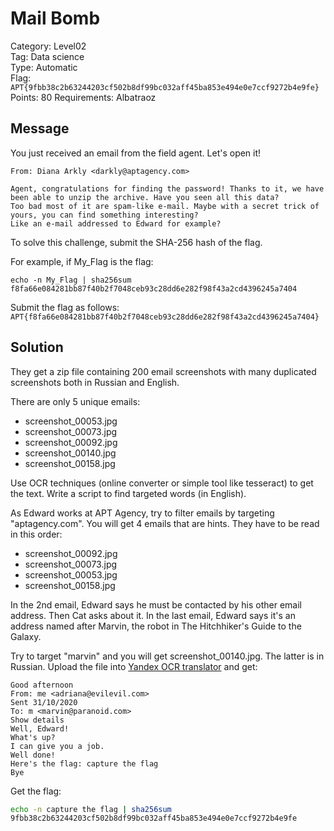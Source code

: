 # Mail Bomb

Category: Level02  
Tag: Data science  
Type: Automatic  
Flag: `APT{9fbb38c2b63244203cf502b8df99bc032aff45ba853e494e0e7ccf9272b4e9fe}`  
Points: 80
Requirements: Albatraoz

## Message

You just received an email from the field agent. Let's open it!

```
From: Diana Arkly <darkly@aptagency.com>

Agent, congratulations for finding the password! Thanks to it, we have been able to unzip the archive. Have you seen all this data?  
Too bad most of it are spam-like e-mail. Maybe with a secret trick of yours, you can find something interesting?  
Like an e-mail addressed to Edward for example?
```

To solve this challenge, submit the SHA-256 hash of the flag.

For example, if My_Flag is the flag:
```
echo -n My_Flag | sha256sum
f8fa66e084281bb87f40b2f7048ceb93c28dd6e282f98f43a2cd4396245a7404
```

Submit the flag as follows:  
`APT{f8fa66e084281bb87f40b2f7048ceb93c28dd6e282f98f43a2cd4396245a7404}`

## Solution

They get a zip file containing 200 email screenshots with many duplicated screenshots both in Russian and English.

There are only 5 unique emails:

- screenshot_00053.jpg
- screenshot_00073.jpg
- screenshot_00092.jpg
- screenshot_00140.jpg
- screenshot_00158.jpg

Use OCR techniques (online converter or simple tool like tesseract) to get the text. Write a script to find targeted words (in English).

As Edward works at APT Agency, try to filter emails by targeting "aptagency.com". You will get 4 emails that are hints. They have to be read in this order:

- screenshot_00092.jpg
- screenshot_00073.jpg
- screenshot_00053.jpg
- screenshot_00158.jpg

In the 2nd email, Edward says he must be contacted by his other email address. Then Cat asks about it. In the last email, Edward says it's an address named after Marvin, the robot in The Hitchhiker's Guide to the Galaxy.

Try to target "marvin" and you will get screenshot_00140.jpg. The latter is in Russian. Upload the file into [Yandex OCR translator](https://translate.yandex.com/ocr) and get:

```
Good afternoon
From: me <adriana@evilevil.com>
Sent 31/10/2020
To: m <marvin@paranoid.com>
Show details
Well, Edward!
What's up?
I can give you a job.
Well done!
Here's the flag: capture the flag
Bye
```

Get the flag:

```sh
echo -n capture the flag | sha256sum
9fbb38c2b63244203cf502b8df99bc032aff45ba853e494e0e7ccf9272b4e9fe
```

